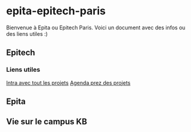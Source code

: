 # epita-epitech-paris
Bienvenue à Epita ou Epitech Paris. Voici un document avec des infos ou des liens utiles :)

## Epitech
### Liens utiles
[Intra avec tout les projets](https://gandalf.epitech.eu/login/index.php)
[Agenda prez des projets](https://panoramix.epitest.eu/login)

## Epita


## Vie sur le campus KB
